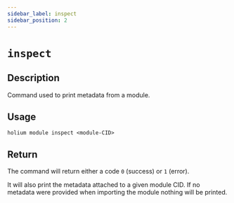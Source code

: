 ```yaml
---
sidebar_label: inspect
sidebar_position: 2
---
```


# `inspect`

## Description

Command used to print metadata from a module.

## Usage

`holium module inspect <module-CID>`

## Return

The command will return either a code `0` (success) or `1` (error).

It will also print the metadata attached to a given module CID. If no metadata were provided when
importing the module nothing will be printed.
